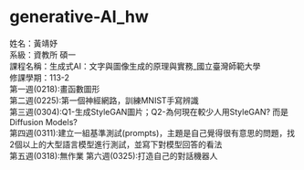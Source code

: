 # generative-AI_hw
姓名：黃靖妤  
系級：資教所 碩一  
課程名稱：生成式AI：文字與圖像生成的原理與實務_國立臺灣師範大學  
修課學期：113-2  
第一週(0218):畫函數圖形  
第二週(0225):第一個神經網路，訓練MNIST手寫辨識  
第三週(0304):Q1-生成StyleGAN圖片；Q2-為何現在較少人用StyleGAN? 而是Diffusion Models?  
第四週(0311):建立一組基準測試(prompts)，主題是自己覺得很有意思的問題，找2個以上的大型語言模型進行測試，並寫下對模型回答的看法  
第五週(0318):無作業
第六週(0325):打造自己的對話機器人
